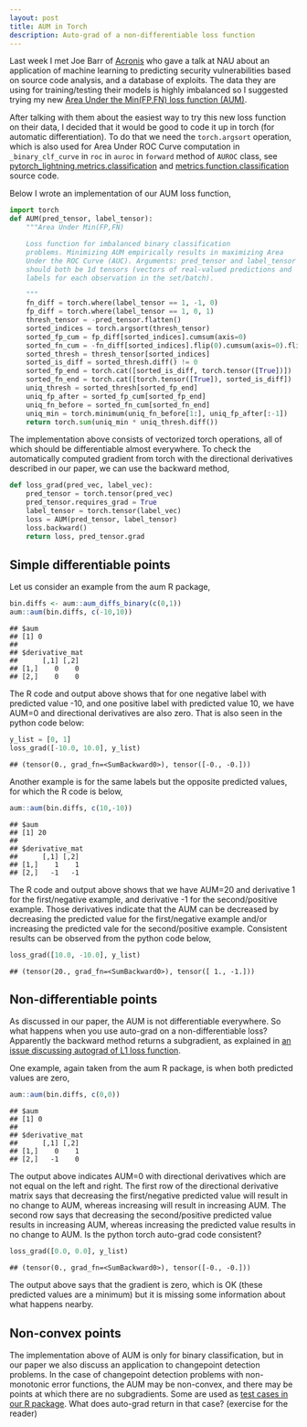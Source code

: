 ```yaml
---
layout: post
title: AUM in Torch
description: Auto-grad of a non-differentiable loss function
---
```






Last week I met Joe Barr of [Acronis](https://acronisscs.com/) who
gave a talk at NAU about an application of machine learning to
predicting security vulnerabilities based on source code analysis, and
a database of exploits. The data they are using for training/testing
their models is highly imbalanced so I suggested trying my new [Area
Under the Min(FP,FN) loss function (AUM)](https://arxiv.org/abs/2107.01285).

After talking with them about the easiest way to try this new loss
function on their data, I decided that it would be good to code it up
in torch (for automatic differentiation). To do that we need the
`torch.argsort` operation, which is also used for Area Under ROC Curve
computation in `_binary_clf_curve` in `roc` in `auroc` in `forward`
method of `AUROC` class, see
[pytorch_lightning.metrics.classification](https://github.com/PyTorchLightning/PyTorch-Lightning/blob/0.8.5/pytorch_lightning/metrics/classification.py)
and
[metrics.function.classification](https://github.com/PyTorchLightning/pytorch-lightning/blob/92d6abcbb9e73645fff0bba2914f7a7e0e748a91/pytorch_lightning/metrics/functional/classification.py)
source code.

Below I wrote an implementation of our AUM loss function, 


```python
import torch
def AUM(pred_tensor, label_tensor):
    """Area Under Min(FP,FN)

    Loss function for imbalanced binary classification
    problems. Minimizing AUM empirically results in maximizing Area
    Under the ROC Curve (AUC). Arguments: pred_tensor and label_tensor
    should both be 1d tensors (vectors of real-valued predictions and
    labels for each observation in the set/batch).

    """
    fn_diff = torch.where(label_tensor == 1, -1, 0)
    fp_diff = torch.where(label_tensor == 1, 0, 1)
    thresh_tensor = -pred_tensor.flatten()
    sorted_indices = torch.argsort(thresh_tensor)
    sorted_fp_cum = fp_diff[sorted_indices].cumsum(axis=0)
    sorted_fn_cum = -fn_diff[sorted_indices].flip(0).cumsum(axis=0).flip(0)
    sorted_thresh = thresh_tensor[sorted_indices]
    sorted_is_diff = sorted_thresh.diff() != 0
    sorted_fp_end = torch.cat([sorted_is_diff, torch.tensor([True])])
    sorted_fn_end = torch.cat([torch.tensor([True]), sorted_is_diff])
    uniq_thresh = sorted_thresh[sorted_fp_end]
    uniq_fp_after = sorted_fp_cum[sorted_fp_end]
    uniq_fn_before = sorted_fn_cum[sorted_fn_end]
    uniq_min = torch.minimum(uniq_fn_before[1:], uniq_fp_after[:-1])
    return torch.sum(uniq_min * uniq_thresh.diff())
```

The implementation above consists of vectorized torch operations, all
of which should be differentiable almost everywhere. To check the
automatically computed gradient from torch with the directional
derivatives described in our paper, we can use the backward method,


```python
def loss_grad(pred_vec, label_vec):
    pred_tensor = torch.tensor(pred_vec)
    pred_tensor.requires_grad = True
    label_tensor = torch.tensor(label_vec)
    loss = AUM(pred_tensor, label_tensor)
    loss.backward()
    return loss, pred_tensor.grad
```

## Simple differentiable points

Let us consider an example from the aum R package,


```r
bin.diffs <- aum::aum_diffs_binary(c(0,1))
aum::aum(bin.diffs, c(-10,10))
```

```
## $aum
## [1] 0
## 
## $derivative_mat
##      [,1] [,2]
## [1,]    0    0
## [2,]    0    0
```

The R code and output above shows that for one negative label with
predicted value -10, and one positive label with predicted value 10,
we have AUM=0 and directional derivatives are also zero. That is also
seen in the python code below:


```python
y_list = [0, 1]
loss_grad([-10.0, 10.0], y_list)
```

```
## (tensor(0., grad_fn=<SumBackward0>), tensor([-0., -0.]))
```

Another example is for the same labels but the opposite predicted
values, for which the R code is below,


```r
aum::aum(bin.diffs, c(10,-10))
```

```
## $aum
## [1] 20
## 
## $derivative_mat
##      [,1] [,2]
## [1,]    1    1
## [2,]   -1   -1
```

The R code and output above shows that we have AUM=20 and derivative 1
for the first/negative example, and derivative -1 for the
second/positive example. Those derivatives indicate that the AUM can
be decreased by decreasing the predicted value for the first/negative
example and/or increasing the predicted vale for the second/positive
example. Consistent results can be observed from the python code
below,


```python
loss_grad([10.0, -10.0], y_list)
```

```
## (tensor(20., grad_fn=<SumBackward0>), tensor([ 1., -1.]))
```

## Non-differentiable points

As discussed in our paper, the AUM is not differentiable everywhere.
So what happens when you use auto-grad on a non-differentiable loss?
Apparently the backward method returns a subgradient, as explained in
[an issue discussing autograd of L1 loss
function](https://github.com/pytorch/pytorch/issues/7172).

One example, again taken from the aum R package, is when both
predicted values are zero,


```r
aum::aum(bin.diffs, c(0,0))
```

```
## $aum
## [1] 0
## 
## $derivative_mat
##      [,1] [,2]
## [1,]    0    1
## [2,]   -1    0
```

The output above indicates AUM=0 with directional derivatives which
are not equal on the left and right. The first row of the directional
derivative matrix says that decreasing the first/negative predicted
value will result in no change to AUM, whereas increasing will result
in increasing AUM. The second row says that decreasing the
second/positive predicted value results in increasing AUM, whereas
increasing the predicted value results in no change to AUM. Is the
python torch auto-grad code consistent?


```python
loss_grad([0.0, 0.0], y_list)
```

```
## (tensor(0., grad_fn=<SumBackward0>), tensor([-0., -0.]))
```

The output above says that the gradient is zero, which is OK (these
predicted values are a minimum) but it is missing some information
about what happens nearby.

## Non-convex points

The implementation above of AUM is only for binary classification, but
in our paper we also discuss an application to changepoint detection
problems. In the case of changepoint detection problems with
non-monotonic error functions, the AUM may be non-convex, and there
may be points at which there are no subgradients. Some are used as
[test cases in our R package](https://github.com/tdhock/aum/blob/main/tests/testthat/test-CRAN.R).
What does auto-grad return in that case? (exercise for the reader)

